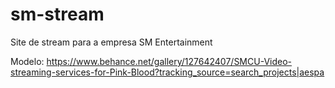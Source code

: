 # sm-stream
Site de stream para a empresa SM Entertainment 

Modelo: https://www.behance.net/gallery/127642407/SMCU-Video-streaming-services-for-Pink-Blood?tracking_source=search_projects|aespa
